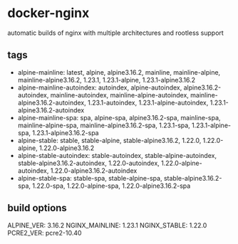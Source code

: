 # docker-nginx
automatic builds of nginx with multiple architectures and rootless support

## tags
- alpine-mainline: latest, alpine, alpine3.16.2, mainline, mainline-alpine, mainline-alpine3.16.2, 1.23.1, 1.23.1-alpine, 1.23.1-alpine3.16.2
- alpine-mainline-autoindex: autoindex, alpine-autoindex, alpine3.16.2-autoindex, mainline-autoindex, mainline-alpine-autoindex, mainline-alpine3.16.2-autoindex, 1.23.1-autoindex, 1.23.1-alpine-autoindex, 1.23.1-alpine3.16.2-autoindex
- alpine-mainline-spa: spa, alpine-spa, alpine3.16.2-spa, mainline-spa, mainline-alpine-spa, mainline-alpine3.16.2-spa, 1.23.1-spa, 1.23.1-alpine-spa, 1.23.1-alpine3.16.2-spa
- alpine-stable: stable, stable-alpine, stable-alpine3.16.2, 1.22.0, 1.22.0-alpine, 1.22.0-alpine3.16.2
- alpine-stable-autoindex: stable-autoindex, stable-alpine-autoindex, stable-alpine3.16.2-autoindex, 1.22.0-autoindex, 1.22.0-alpine-autoindex, 1.22.0-alpine3.16.2-autoindex
- alpine-stable-spa: stable-spa, stable-alpine-spa, stable-alpine3.16.2-spa, 1.22.0-spa, 1.22.0-alpine-spa, 1.22.0-alpine3.16.2-spa

## build options
ALPINE_VER: 3.16.2
NGINX_MAINLINE: 1.23.1
NGINX_STABLE: 1.22.0
PCRE2_VER: pcre2-10.40
